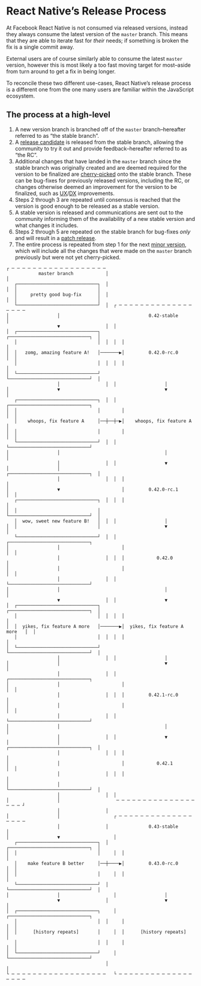 # React Native’s Release Process

At Facebook React Native is not consumed via released versions, instead they
always consume the latest version of the `master` branch. This means that they
are able to iterate fast for _their_ needs; if something is broken the fix is a
single commit away.

External users are of course similarly able to consume the latest `master`
version, however this is most likely a too fast moving target for most–aside
from turn around to get a fix in being longer.

To reconcile these two different use-cases, React Native’s release process is a
different one from the one many users are familiar within the JavaScript
ecosystem.

## The process at a high-level

1. A new version branch is branched off of the `master` branch–hereafter
   referred to as “the stable branch”.
1. A [release candidate][RC] is released from the stable branch, allowing the community
   to try it out and provide feedback–hereafter referred to as “the RC”.
1. Additional changes that have landed in the `master` branch since the stable
   branch was originally created and are deemed required for the version to be
   finalized are [cherry-picked][cherry-picking] onto the stable branch. These
   can be bug-fixes for previously released versions, including the RC, or
   changes otherwise deemed an improvement for the version to be finalized, such
   as [UX]/[DX] improvements.
1. Steps 2 through 3 are repeated until consensus is reached that the version is
   good enough to be released as a stable version.
1. A stable version is released and communications are sent out to the community
   informing them of the availability of a new stable version and what changes
   it includes.
1. Steps 2 through 5 are repeated on the stable branch for bug-fixes _only_ and
   will result in a [patch release].
1. The entire process is repeated from step 1 for the next [minor version],
   which will include all the changes that were made on the `master` branch
   previously but were not yet cherry-picked.

```
┌ ─ ─ ─ ─ ─ ─ ─ ─ ─ ─ ─ ─ ─ ─ ─ ─ ─ ─
            master branch            │
│
   ┌──────────────────────────────┐  │
│  │                              │
   │     pretty good bug-fix      │  │
│  │                              │
   └──────────────────────────────┘  │  ┌ ─ ─ ─ ─ ─ ─ ─ ─ ─ ─ ─ ─ ─ ─ ─ ─ ─ ─
│                  │                                 0.42-stable             │
                   ▼                 │  │
│  ┌──────────────────────────────┐        ┌──────────────────────────────┐  │
   │                              │  │  │  │                              │
│  │   zomg, amazing feature A!   │───────▶│         0.42.0-rc.0          │  │
   │                              │  │  │  │                              │
│  └──────────────────────────────┘        └──────────────────────────────┘  │
                   │                 │  │                  │
│                  ▼                                       ▼                 │
   ┌──────────────────────────────┐  │  │  ┌──────────────────────────────┐
│  │                              │        │                              │  │
   │    whoops, fix feature A     │──┼──┼─▶│    whoops, fix feature A     │
│  │                              │        │                              │  │
   └──────────────────────────────┘  │  │  └──────────────────────────────┘
│                  │                                       │                 │
                   │                 │  │                  ▼
│                  │                       ┌──────────────────────────────┐  │
                   │                 │  │  │                              │
│                  ▼                       │         0.42.0-rc.1          │  │
   ┌──────────────────────────────┐  │  │  │                              │
│  │                              │        └──────────────────────────────┘  │
   │  wow, sweet new feature B!   │  │  │                  │
│  │                              │                        ▼                 │
   └──────────────────────────────┘  │  │  ┌──────────────────────────────┐
│                  │                       │                              │  │
                   │                 │  │  │            0.42.0            │
│                  │                       │                              │  │
                   │                 │  │  └──────────────────────────────┘
│                  │                                       │                 │
                   ▼                 │  │                  ▼
│  ┌──────────────────────────────┐        ┌──────────────────────────────┐  │
   │                              │  │  │  │                              │
│  │  yikes, fix feature A more   │───────▶│  yikes, fix feature A more   │  │
   │                              │  │  │  │                              │
│  └──────────────────────────────┘        └──────────────────────────────┘  │
                   │                 │  │                  │
│                  │                                       ▼                 │
                   │                 │  │  ┌──────────────────────────────┐
│                  │                       │                              │  │
                   │                 │  │  │         0.42.1-rc.0          │
│                  │                       │                              │  │
                   │                 │  │  └──────────────────────────────┘
│                  │                                       │                 │
                   │                 │  │                  ▼
│                  │                       ┌──────────────────────────────┐  │
                   │                 │  │  │                              │
│                  │                       │            0.42.1            │  │
                   │                 │  │  │                              │
│                  │                       └──────────────────────────────┘  │
                   │                 │  │
│                  │                     ─ ─ ─ ─ ─ ─ ─ ─ ─ ─ ─ ─ ─ ─ ─ ─ ─ ─ ┘
                   │                 │
│                  │                    ┌ ─ ─ ─ ─ ─ ─ ─ ─ ─ ─ ─ ─ ─ ─ ─ ─ ─ ─
                   │                 │               0.43-stable             │
│                  ▼                    │
   ┌──────────────────────────────┐  │     ┌──────────────────────────────┐  │
│  │                              │     │  │                              │
   │    make feature B better     │──┼────▶│         0.43.0-rc.0          │  │
│  │                              │     │  │                              │
   └──────────────────────────────┘  │     └──────────────────────────────┘  │
│                  │                    │                  │
                   ▼                 │                     ▼                 │
│  ┌──────────────────────────────┐     │  ┌──────────────────────────────┐
   │                              │  │     │                              │  │
│  │      [history repeats]       │     │  │      [history repeats]       │
   │                              │  │     │                              │  │
│  └──────────────────────────────┘     │  └──────────────────────────────┘
                                     │                                       │
└ ─ ─ ─ ─ ─ ─ ─ ─ ─ ─ ─ ─ ─ ─ ─ ─ ─ ─   └ ─ ─ ─ ─ ─ ─ ─ ─ ─ ─ ─ ─ ─ ─ ─ ─ ─ ─
```

[RC]: https://en.wikipedia.org/wiki/Software_release_life_cycle#Release_candidate
[cherry-picking]: https://wiki.c2.com/?CherryPicking
[UX]: https://www.nngroup.com/articles/definition-user-experience/
[DX]: https://medium.com/@albertcavalcante/what-is-dx-developer-experience-401a0e44a9d9
[patch release]: https://semver.org/spec/v2.0.0.html#spec-item-6
[minor version]: https://semver.org/spec/v2.0.0.html#spec-item-7

